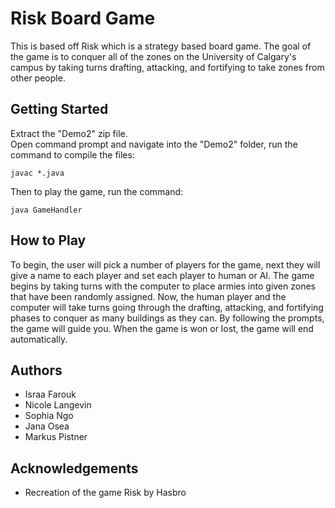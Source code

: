 # Risk Board Game
This is based off Risk which is a strategy based board game. The goal of the game is to conquer all of the zones on the University of Calgary's campus by taking turns drafting, attacking, and fortifying to take zones from other people.

## Getting Started
Extract the "Demo2" zip file.\
Open command prompt and navigate into the "Demo2" folder, run the command to compile the files:
```
javac *.java
````
Then to play the game, run the command:
```
java GameHandler
```

## How to Play
To begin, the user will pick a number of players for the game, next they will give a name to each player and set each player to human or AI. The game begins by taking turns with the computer to place armies into given zones that have been randomly assigned. Now, the human player and the computer will take turns going through the drafting, attacking, and fortifying phases to conquer as many buildings as they can. By following the prompts, the game will guide you. When the game is won or lost, the game will end automatically.

## Authors
- Israa Farouk
- Nicole Langevin
- Sophia Ngo
- Jana Osea
- Markus Pistner

## Acknowledgements
- Recreation of the game Risk by Hasbro
